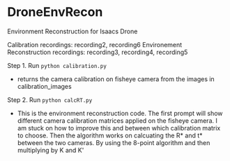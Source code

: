 # DroneEnvRecon
Environment Reconstruction for Isaacs Drone

Calibration recordings: recording2, recording6
Environement Reconstruction recordings: recording3, recording4, recording5

Step 1. Run ```python calibration.py```
 - returns the camera calibration on fisheye camera from the images in calibration_images
 
 
 Step 2. Run ```python calcRT.py```
 - This is the environment reconstruction code. 
    The first prompt will show different camera calibration matrices applied on the fisheye camera. I am stuck on how to improve this and between which calibration matrix to choose. 
    Then the algorithm works on calcuating the R\* and t\* between the two cameras. By using the 8-point algorithm and then multiplying by K and K' 
